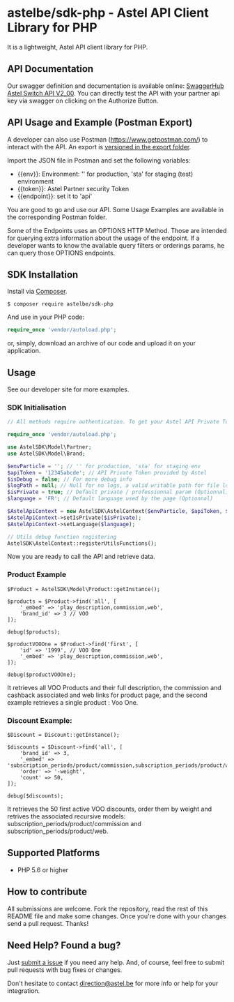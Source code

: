 # astelbe/sdk-php - Astel API Client Library for PHP

It is a lightweight, Astel API client library for PHP. 

## API Documentation
Our swagger definition and documentation is available online: [SwaggerHub Astel Switch API V2_00](https://app.swaggerhub.com/apis/astel/switch/2_0).
You can directly test the API with your partner api key via swagger on clicking on the Authorize Button.

## API Usage and Example (Postman Export)
A developer can also use Postman (https://www.getpostman.com/) to interact with the API. An export is [versioned in the export folder](https://github.com/astelbe/sdk-php/blob/master/export/Astel.postman_collection.json).

Import the JSON file in Postman and set the following variables:
 * {{env}}: Environment: '' for production, 'sta' for staging (test) environment
 * {{token}}: Astel Partner security Token
 * {{endpoint}}: set it to 'api'
 
 You are good to go and use our API. Some Usage Examples are available in the corresponding Postman folder.

 Some of the Endpoints uses an OPTIONS HTTP Method. Those are intended for querying extra information about the usage of the endpoint. If a developer wants to know the available query filters or orderings params, he can query those OPTIONS endpoints.

## SDK Installation

[composer]: https://getcomposer.org

Install via [Composer][composer].

```
$ composer require astelbe/sdk-php
```
And use in your PHP code:
```php
require_once 'vendor/autoload.php';
```

or, simply, download an archive of our code and upload it on your application.

## Usage


See our developer site for more examples.

### SDK Initialisation
```php
// All methods require authentication. To get your Astel API Private Token credentials, contact us

require_once 'vendor/autoload.php';

use AstelSDK\Model\Partner;
use AstelSDK\Model\Brand;

$envParticle = ''; // '' for production, 'sta' for staging env
$apiToken = '12345abcde'; // API Private Token provided by Astel
$isDebug = false; // For more debug info
$logPath = null; // Null for no logs, a valid writable path for file logs
$isPrivate = true; // Default private / professionnal param (Optionnal)
$language = 'FR'; // Default language used by the page (Optionnal)

$AstelApiContext = new AstelSDK\AstelContext($envParticle, $apiToken, $isDebug, $logPath);
$AstelApiContext->setIsPrivate($isPrivate);
$AstelApiContext->setLanguage($language);

// Utils debug function registering
AstelSDK\AstelContext::registerUtilsFunctions();
```
Now you are ready to call the API and retrieve data.

### Product Example
```
$Product = AstelSDK\Model\Product::getInstance();

$products = $Product->find('all', [
	'_embed' => 'play_description,commission,web',
	'brand_id' => 3 // VOO
]);

debug($products);

$productVOOOne = $Product->find('first', [
	'id' => '1999', // VOO One
	'_embed' => 'play_description,commission,web',
]);

debug($productVOOOne);
```
It retrieves all VOO Products and their full description, the commission and cashback associated and web links for product page, and the second example retrieves a single product : Voo One.
 
### Discount Example:
```
$Discount = Discount::getInstance();

$discounts = $Discount->find('all', [
	'brand_id' => 3,
	'_embed' => 'subscription_periods/product/commission,subscription_periods/product/web',
	'order' => '-weight',
	'count' => 50,
]);

debug($discounts);
```
It retrieves the 50 first active VOO discounts, order them by weight and retrives the associated recursive models: subscription_periods/product/commission and subscription_periods/product/web.

## Supported Platforms

* PHP 5.6 or higher


## How to contribute

All submissions are welcome. Fork the repository, read the rest of this README
file and make some changes. Once you're done with your changes send a pull
request. Thanks!


## Need Help? Found a bug?

[submitanissue]: https://github.com/astelbe/sdk-php/issues

Just [submit a issue][submitanissue] if you need any help. And, of course, feel
free to submit pull requests with bug fixes or changes.

Don't hesitate to contact direction@astel.be for more info or help for your integration.
